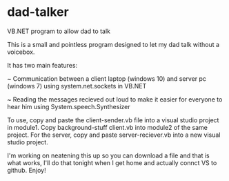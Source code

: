 # dad-talker
VB.NET program to allow dad to talk



This is a small and pointless program designed to let my dad talk without a voicebox. 


It has two main features: 

~ Communication between a client laptop (windows 10) and server pc (windows 7) using system.net.sockets in VB.NET

~ Reading the messages recieved out loud to make it easier for everyone to hear him using System.speech.Synthesizer



To use, copy and paste the client-sender.vb file into a visual studio project in module1. Copy background-stuff client.vb into module2 of the same project.
For the server, copy and paste server-reciever.vb into a new visual studio project.



I'm working on neatening this up so you can download a file and that is what works, I'll do that tonight when I get home and actually connct VS to github.
Enjoy!
